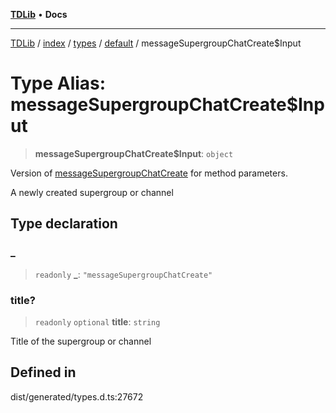 [**TDLib**](../../../../../../README.md) • **Docs**

***

[TDLib](../../../../../../modules.md) / [index](../../../../../README.md) / [types](../../../README.md) / [default](../README.md) / messageSupergroupChatCreate$Input

# Type Alias: messageSupergroupChatCreate$Input

> **messageSupergroupChatCreate$Input**: `object`

Version of [messageSupergroupChatCreate](messageSupergroupChatCreate.md) for method parameters.

A newly created supergroup or channel

## Type declaration

### \_

> `readonly` **\_**: `"messageSupergroupChatCreate"`

### title?

> `readonly` `optional` **title**: `string`

Title of the supergroup or channel

## Defined in

dist/generated/types.d.ts:27672
